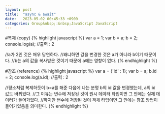 ```yaml
---
layout: post
title:  "async & await"
date:   2023-05-02 00:45:33 +0900
categories: Group&nbsp;:&nbsp;JavaScript JavaScript
---
```


#복제 (copy)
{% highlight javascript %}
var a = 1;
var b = a;
b = 2;
console.log(a); //출력 : 2

//a가 2인 것은 매우 당연하다.
//왜냐하면 값을 변경한 것은 a가 아니라 b이기 때문이다.
//b는 a의 값을 복사받은 것이기 때문에 a에는 영향이 없다.
{% endhighlight %}

#참조 (reference)
{% highlight javascript %}
var a = {'id' : 1};
var b = a;
b.id = 2;
console.log(a.id); //출력 : 2

//평소처럼 복제하듯이 b=a를 해준 다음에 나는 분명 b의 id 값을 변경했는데, a의 id 값도 바뀌었다.
//그 이유는 변수에 저장된 것이 원시 데이터 타입이면 그 안에는 실제 데이터가 들어가있다.
//하지만 변수에 저장된 것이 객체 타입이면 그 안에는 참조 방법이 들어가있음을 의미한다.
{% endhighlight %}